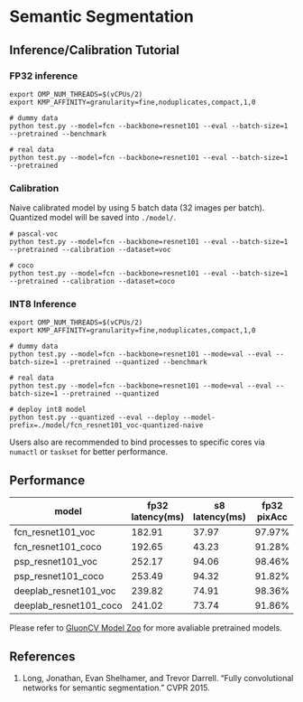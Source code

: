 # Semantic Segmentation

## Inference/Calibration Tutorial

### FP32 inference

```
export OMP_NUM_THREADS=$(vCPUs/2)
export KMP_AFFINITY=granularity=fine,noduplicates,compact,1,0

# dummy data
python test.py --model=fcn --backbone=resnet101 --eval --batch-size=1 --pretrained --benchmark

# real data
python test.py --model=fcn --backbone=resnet101 --eval --batch-size=1 --pretrained
```

### Calibration
Naive calibrated model by using 5 batch data (32 images per batch). Quantized model will be saved into `./model/`.

```
# pascal-voc
python test.py --model=fcn --backbone=resnet101 --eval --batch-size=1 --pretrained --calibration --dataset=voc

# coco
python test.py --model=fcn --backbone=resnet101 --eval --batch-size=1 --pretrained --calibration --dataset=coco
```

### INT8 Inference


```
export OMP_NUM_THREADS=$(vCPUs/2)
export KMP_AFFINITY=granularity=fine,noduplicates,compact,1,0

# dummy data
python test.py --model=fcn --backbone=resnet101 --mode=val --eval --batch-size=1 --pretrained --quantized --benchmark

# real data
python test.py --model=fcn --backbone=resnet101 --mode=val --eval --batch-size=1 --pretrained --quantized

# deploy int8 model
python test.py --quantized --eval --deploy --model-prefix=./model/fcn_resnet101_voc-quantized-naive
```
Users also are recommended to bind processes to specific cores via `numactl` or `taskset` for better performance. 

## Performance

model | fp32 latency(ms) | s8 latency(ms) | fp32 pixAcc | fp32 mIoU | s8 pixAcc | s8 mIoU
-- | -- | -- | -- | -- | -- | -- |
fcn_resnet101_voc   |182.91 |37.97 |97.97% | 90.77 |98.00%  | 91.02 |
fcn_resnet101_coco  |192.65 |43.23 |91.28% | 62.40 |90.96%  | 61.73 |
psp_resnet101_voc   |252.17 | 94.06 | 98.46% | 93.29  | 98.45% | 93.26 |
psp_resnet101_coco  |253.49 | 94.32 | 91.82% | 69.48 | 91.88% | 69.92|
deeplab_resnet101_voc   |239.82 | 74.91 | 98.36% | 92.84 | 98.34% | 92.76 |
deeplab_resnet101_coco  |241.02 | 73.74 | 91.86% | 69.82 | 91.98% | 70.75 |

Please refer to [GluonCV Model Zoo](http://gluon-cv.mxnet.io/model_zoo/index.html#semantic-segmentation) for more avaliable pretrained models.

## References
1. Long, Jonathan, Evan Shelhamer, and Trevor Darrell. “Fully convolutional networks for semantic segmentation.” CVPR 2015.
